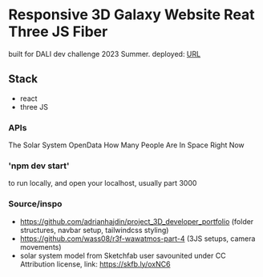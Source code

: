 # Responsive 3D Galaxy Website Reat Three JS Fiber

built for DALI dev challenge 2023 Summer.
deployed: [URL](https://threed-galaxy-website.onrender.com)

## Stack
- react
- three JS

### APIs
The Solar System OpenData
How Many People Are In Space Right Now

### 'npm dev start'
to run locally, and open your localhost, usually part 3000

### Source/inspo
- https://github.com/adrianhajdin/project_3D_developer_portfolio (folder structures, navbar setup, tailwindcss styling)
- https://github.com/wass08/r3f-wawatmos-part-4 (3JS setups, camera movements)
- solar system model from Sketchfab user savounited under CC Attribution license, link: https://skfb.ly/oxNC6
